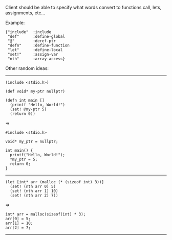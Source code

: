 Client should be able to specify what words convert to functions call, lets, assignments, etc...

Example:
```
{"include"  :include
 "def"      :define-global
 "@"        :deref-ptr
 "defn"     :define-function
 "let"      :define-local
 "set!"     :assign-var
 "nth"      :array-access}
```

Other random ideas:

---
```
(include <stdio.h>)

(def void* my-ptr nullptr)

(defn int main []
  (printf "Hello, World!")
  (set! @my-ptr 5)
  (return 0))
```
=>
```
#include <stdio.h>

void* my_ptr = nullptr;

int main() {
  printf("Hello, World!");
  *my_ptr = 5;
  return 0;
}
```
---
```
(let [int* arr (malloc (* (sizeof int) 3))]
  (set! (nth arr 0) 5)
  (set! (nth arr 1) 10)
  (set! (nth arr 2) 7))
```
=>
```
int* arr = malloc(sizeof(int) * 3);
arr[0] = 5;
arr[1] = 10;
arr[2] = 7;
```
---
